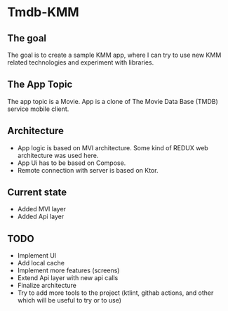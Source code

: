 # Tmdb-KMM

## The goal
The goal is to create a sample KMM app, where I can try to use new KMM related technologies and experiment with libraries.

## The App Topic
The app topic is a Movie. App is a clone of The Movie Data Base (TMDB) service mobile client.

## Architecture
- App logic is based on MVI architecture. Some kind of REDUX web architecture was used here. 
- App Ui has to be based on Compose.
- Remote connection with server is based on Ktor.

## Current state
- Added MVI layer
- Added Api layer

## TODO
- Implement UI
- Add local cache
- Implement more features (screens)
- Extend Api layer with new api calls
- Finalize architecture
- Try to add more tools to the project (ktlint, githab actions, and other which will be useful to try or to use)
